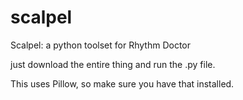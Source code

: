 # scalpel
Scalpel: a python toolset for Rhythm Doctor



just download the entire thing and run the .py file.

This uses Pillow, so make sure you have that installed.
